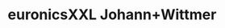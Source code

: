 ---
title: "euronicsXXL Johann+Wittmer"
url: /ratingen/euronicsxxl-johann-wittmer/
shop: Elektronik
---